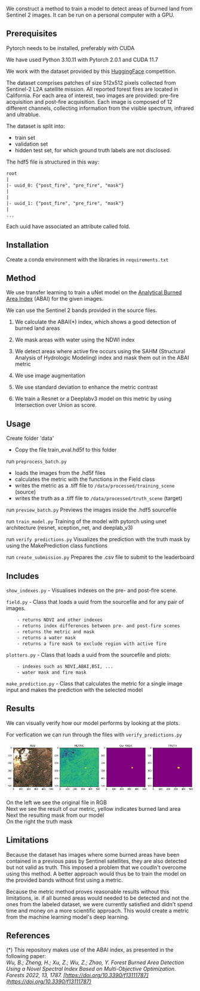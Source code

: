 
We construct a method to train a model to detect areas of burned land from Sentinel 2 images. 
It can be run on a personal computer with a GPU. 

## Prerequisites

Pytorch needs to be installed, preferably with CUDA

We have used Python 3.10.11 with Pytorch 2.0.1 and CUDA 11.7 

We work with the dataset provided by this [HuggingFace](https://huggingface.co/spaces/competitions/ChaBuD-ECML-PKDD2023) competition.

The dataset comprises patches of size 512x512 pixels collected from Sentinel-2
 L2A satellite mission. All reported forest fires are located in California. 
 For each area of interest, two images are provided: pre-fire acquisition and post-fire acquisition. 
 Each image is composed of 12 different channels, collecting information from the visible spectrum, infrared and ultrablue.

The dataset is split into:
 - train set
 - validation set
 - hidden test set, for which ground truth labels are not disclosed.
    
The hdf5 file is structured in this way:
     
    root
    |
    |- uuid_0: {"post_fire", "pre_fire", "mask"}
    | 
    |
    |- uuid_1: {"post_fire", "pre_fire", "mask"}
    |
    ...
     
Each uuid have associated an attribute called fold.


## Installation

Create a conda environment with the libraries in `requirements.txt`


## Method

We use transfer learning to train a uNet model on the [Analytical Burned Area Index](#references)
 (ABAI) for the given images.  

We can use the Sentinel 2 bands provided in the source files.

1. We calculate the ABAI(*) index, which shows a good detection of burned land areas 
2. We mask areas with water using the NDWI index 
3. We detect areas where active fire occurs using the SAHM (Structural Analysis of Hydrologic Modeling) index and mask them out in the ABAI metric

4. We use image augmentation 
5. We use standard deviation to enhance the metric contrast

6. We train a Resnet or a Deeplabv3 model on this metric by using Intersection over Union as score.


## Usage

Create folder 'data'
 - Copy the file train_eval.hd5f to this folder

run `preprocess_batch.py` 

 - loads the images from the .hd5f files 
 - calculates the metric with the functions in the Field class 
 - writes the metric as a .tiff file to `/data/processed/training_scene` (source)
 - writes the truth as a .tiff file to `/data/processed/truth_scene` (target)

run `preview_batch.py`
Previews the images inside the .hdf5 sourcefile

run `train_model.py`
Training of the model with pytorch using unet architecture (resnet, xception_net, and deeplab_v3)

run `verify predictions.py`
Visualizes the prediction with the truth mask by using the MakePrediction class functions

run `create_submission.py`
Prepares the .csv file to submit to the leaderboard


## Includes

`show_indexes.py`
    -   Visualises indexes on the pre- and post-fire scene.

`field.py`
    - Class that loads a uuid from the sourcefile and for any pair of images.<br>
    
        - returns NDVI and other indexes
        - returns index differences between pre- and post-fire scenes
        - returns the metric and mask 
        - returns a water mask         
        - returns a fire mask to exclude region with active fire 

`plotters.py` 
    - Class that loads a uuid from the sourcefile and plots:<br>
    
        - indexes such as NDVI,ABAI,BSI, ...
        - water mask and fire mask

`make_prediction.py`
    -   Class that calculates the metric for a single image input and makes the prediction with the selected model
 

## Results

We can visually verify how our model performs by looking at the plots.

For verfication we can run through the files with `verify_predictions.py`

![verification fold 2 nr 47](./assets/verification_2_47.png)<br><br>
On the left we see the original file in RGB<br>
Next we see the result of our metric, yellow indicates burned land area<br>
Next the resulting mask from our model<br>
On the right the truth mask<br>


## Limitations

Because the dataset has images where some burned areas have been contained in a previous pass by Sentinel satellites, they are also detected but not valid as truth. This imposed a problem that we coudln't overcome using this method.
A better approach would thus be to train the model on the provided bands without first using a metric.

Because the metric method proves reasonable results without this limitations, ie. if all burned areas would needed to be detected and not the ones from the labeled dataset, we were currently satisfied and didn't spend time and money on a more scientific approach. This would create a metric from the machine learning model's deep learning.

<a name="references"></a>


## References

(*) This repository makes use of the ABAI index, as presented in the following paper:<br>
 *Wu, B.; Zheng, H.; Xu, Z.; Wu, Z.; Zhao, Y. Forest Burned Area Detection Using a Novel Spectral Index Based on Multi-Objective Optimization. Forests 2022, 13, 1787. [https://doi.org/10.3390/f13111787](https://doi.org/10.3390/f13111787)*
